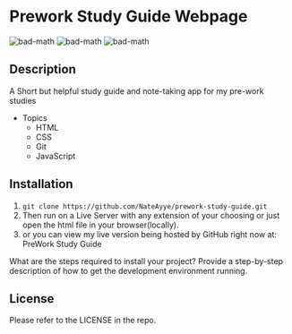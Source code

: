 # Prework Study Guide Webpage

![bad-math](https://img.shields.io/badge/HTML-33.3%25-blue "HTML")
![bad-math](https://img.shields.io/badge/CSS-33.3%25-orange "CSS")
![bad-math](https://img.shields.io/badge/JavaScript-33.3%25-yellow "JavaScript")

## Description

A Short but helpful study guide and note-taking app for my pre-work studies

- Topics
  - HTML
  - CSS
  - Git
  - JavaScript

## Installation

1. `git clone https://github.com/NateAyye/prework-study-guide.git`
2. Then run on a Live Server with any extension of your choosing or just open the html file in your browser(locally).
3. or you can view my live version being hosted by GitHub right now at: <a src="https://nateayye.github.io/prework-study-guide/">PreWork Study Guide</a>

What are the steps required to install your project? Provide a step-by-step description of how to get the development environment running.

## License

Please refer to the LICENSE in the repo.